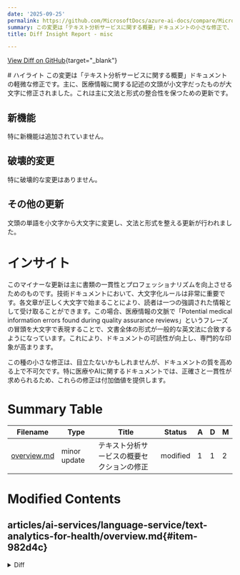 ```yaml
---
date: '2025-09-25'
permalink: https://github.com/MicrosoftDocs/azure-ai-docs/compare/MicrosoftDocs:212d966...MicrosoftDocs:8d9466e
summary: この変更は「テキスト分析サービスに関する概要」ドキュメントの小さな修正で、主に医療情報に関する記述の文頭を小文字から大文字に変更することで、文法と形式の整合性を保つことを目的としています。新機能や破壊的変更は特にありませんが、文書全体の可読性と専門的な印象を向上させるために重要な更新です。このような小さな修正は、特に医療やAIに関連する文書において、正確さと一貫性を提供する上で価値があります。
title: Diff Insight Report - misc

---
```


[View Diff on GitHub](https://github.com/MicrosoftDocs/azure-ai-docs/compare/MicrosoftDocs:212d966...MicrosoftDocs:8d9466e){target="_blank"}

<format>
# ハイライト
この変更は「テキスト分析サービスに関する概要」ドキュメントの軽微な修正です。主に、医療情報に関する記述の文頭が小文字だったものが大文字に修正されました。これは主に文法と形式の整合性を保つための更新です。

## 新機能
特に新機能は追加されていません。

## 破壊的変更
特に破壊的な変更はありません。

## その他の更新
文頭の単語を小文字から大文字に変更し、文法と形式を整える更新が行われました。

# インサイト
このマイナーな更新は主に書類の一貫性とプロフェッショナリズムを向上させるためのものです。技術ドキュメントにおいて、大文字化ルールは非常に重要です。各文章が正しく大文字で始まることにより、読者は一つの強調された情報として受け取ることができます。この場合、医療情報の文脈で「Potential medical information errors found during quality assurance reviews」というフレーズの冒頭を大文字で表現することで、文書全体の形式が一般的な英文法に合致するようになっています。これにより、ドキュメントの可読性が向上し、専門的な印象が高まります。

この種の小さな修正は、目立たないかもしれませんが、ドキュメントの質を高める上で不可欠です。特に医療やAIに関するドキュメントでは、正確さと一貫性が求められるため、これらの修正は付加価値を提供します。
</format>

# Summary Table
|  Filename  | Type |    Title    | Status | A  | D  | M  |
|------------|------|-------------|--------|----|----|----|
| [overview.md](#item-982d4c) | minor update | テキスト分析サービスの概要セクションの修正 | modified | 1 | 1 | 2 | 


# Modified Contents
## articles/ai-services/language-service/text-analytics-for-health/overview.md{#item-982d4c}

<details>
<summary>Diff</summary>
````diff
@@ -61,7 +61,7 @@ Some common customer motivations for using Text Analytics for health include:
 |Extract insights and statistics|Identify medical entities such as symptoms, medications, diagnosis from clinical and research documents in order to extract insights and statistics for different patient cohorts.|
 |Develop predictive models using historic data|Power solutions for planning, decision support, risk analysis and more, based on prediction models created from historic data.|
 |Annotate and curate medical information|Support solutions for clinical data annotation and curation such as automating clinical coding and digitizing manually created data.|
-|Review and report medical information|potential medical information errors found during quality assurance reviews.|
+|Review and report medical information|Potential medical information errors found during quality assurance reviews.|
 |Assist with decision support|Enable solutions that provide humans with assistive information relating to patients' medical information for faster and more reliable decisions.|
 
 ## Get started with Text Analytics for health
````
</details>

### Summary

```json
{
    "modification_type": "minor update",
    "modification_title": "テキスト分析サービスの概要セクションの修正"
}
```

### Explanation
この変更は、「テキスト分析サービスに関する概要」ドキュメントの内容における軽微な修正です。具体的には、医療情報のレビューと報告に関する記述が更新されました。元の行では「potential medical information errors found during quality assurance reviews」というフレーズが小文字で始まっていましたが、これが「Potential medical information errors found during quality assurance reviews」に変更され、大文字で始まるようになりました。この変更は文の形式を整えるものであり、内容の意味には影響を与えていません。全体として、この修正はドキュメントの可読性と一貫性を向上させることを目的としています。


